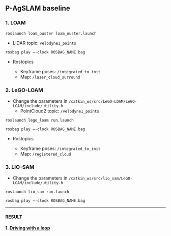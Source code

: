 ## P-AgSLAM baseline

### 1. LOAM
```
roslaunch loam_ouster loam_ouster.launch
```

* LiDAR topic: `velodyne1_points`

```
rosbag play –-clock ROSBAG_NAME.bag
```

* Rostopics

  * Keyframe poses: `/integrated_to_init`
  * Map: `/laser_cloud_surround`


### 2. LeGO-LOAM
* Change the parameters in `/catkin_ws/src/LeGO-LOAM/LeGO-LOAM/include/utility.h`
  * PointCloud2 topic: `/velodyne1_points`
 
```
roslaunch lego_loam run.launch
```

```
rosbag play –-clock ROSBAG_NAME.bag
```

* Rostopics

  * Keyframe poses: `/integrated_to_init`
  * Map: `/registered_cloud`


### 3. LIO-SAM
* Change the parameters in `/catkin_ws/src/lio_sam/LeGO-LOAM/include/utility.h`
 
```
roslaunch lio_sam run.launch
```

```
rosbag play –-clock ROSBAG_NAME.bag
```

-------------------
#### RESULT
**1. [Driving with a loop]((https://purdue0-my.sharepoint.com/:f:/g/personal/kim3686_purdue_edu/Esc6GqVKoZVOjBHZxto71koBiU_5d-YGUYI8c4-d3dW1Fw?e=BOFlGm))**
